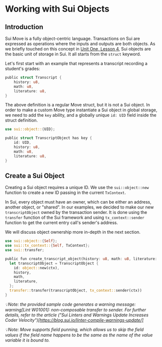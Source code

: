 # Working with Sui Objects

## Introduction

Sui Move is a fully object-centric language. Transactions on Sui are expressed as operations where the inputs and outputs are both objects. As we briefly touched on this concept in [Unit One, Lesson 4](../../unit-one/lessons/4_custom_types_and_abilities.md#custome-types-and-abilities), Sui objects are the basic unit of storage in Sui. It all starts from the `struct` keyword.

Let's first start with an example that represents a transcript recording a student's grades:

```rust
public struct Transcript {
    history: u8,
    math: u8,
    literature: u8,
}
```

The above definition is a regular Move struct, but it is not a Sui object. In order to make a custom Move type instantiate a Sui object in global storage, we need to add the `key` ability, and a globally unique `id: UID` field inside the struct definition. 

```rust
use sui::object::{UID};

public struct TranscriptObject has key {
    id: UID,
    history: u8,
    math: u8,
    literature: u8,
}
```

## Create a Sui Object

Creating a Sui object requires a unique ID. We use the `sui::object::new` function to create a new ID passing in the current `TxContext`. 

In Sui, every object must have an owner, which can be either an address, another object, or "shared". In our examples, we decided to make our new `transcriptObject` owned by the transaction sender. It is done using the `transfer` function of the Sui framework and using `tx_context::sender` function to get the current entry call's sender's address.  

We will discuss object ownership more in-depth in the next section. 

```rust
use sui::object::{Self};
use sui::tx_context::{Self, TxContext};
use sui::transfer;

public fun create_transcript_object(history: u8, math: u8, literature: u8, ctx: &mut TxContext) {
  let transcriptObject = TranscriptObject {
    id: object::new(ctx),
    history,
    math,
    literature,
  };
  transfer::transfer(transcriptObject, tx_context::sender(ctx))
}
```

*💡Note: the provided sample code generates a warning message: warning[Lint W01001]: non-composable transfer to sender. For further details, refer to the article ("Sui Linters and Warnings Update Increases Coder Velocity")[https://blog.sui.io/linter-compile-warnings-update/]*

*💡Note: Move supports field punning, which allows us to skip the field values if the field name happens to be the same as the name of the value variable it is bound to.*


